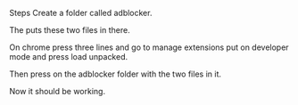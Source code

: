 Steps Create a folder called adblocker.

The puts these two files in there.

On chrome press three lines and go to manage extensions put on developer mode and press load unpacked.

Then press on the adblocker folder with the two files in it. 

Now it should be working.
